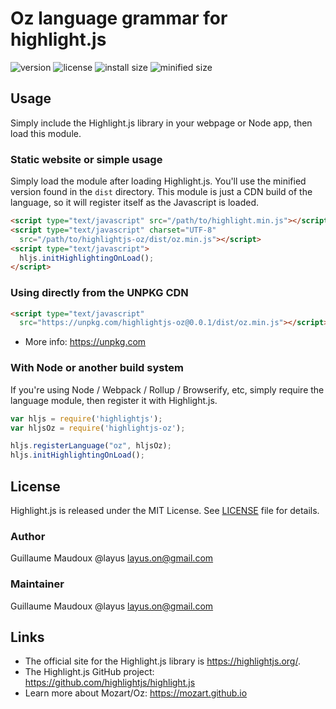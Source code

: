 # Oz language grammar for highlight.js

![version](https://badgen.net/npm/v/highlightjs-oz) ![license](https://badgen.net/badge/license/MIT/blue)
![install size](https://badgen.net/packagephobia/install/highlightjs-oz) ![minified size](https://badgen.net/bundlephobia/min/highlightjs-oz)

## Usage

Simply include the Highlight.js library in your webpage or Node app, then load this module.

### Static website or simple usage

Simply load the module after loading Highlight.js.  You'll use the minified version found in the `dist` directory.  This module is just a CDN build of the language, so it will register itself as the Javascript is loaded.

```html
<script type="text/javascript" src="/path/to/highlight.min.js"></script>
<script type="text/javascript" charset="UTF-8"
  src="/path/to/highlightjs-oz/dist/oz.min.js"></script>
<script type="text/javascript">
  hljs.initHighlightingOnLoad();
</script>
```

### Using directly from the UNPKG CDN

```html
<script type="text/javascript"
  src="https://unpkg.com/highlightjs-oz@0.0.1/dist/oz.min.js"></script>
```

- More info: <https://unpkg.com>

### With Node or another build system

If you're using Node / Webpack / Rollup / Browserify, etc, simply require the language module, then register it with Highlight.js.

```javascript
var hljs = require('highlightjs');
var hljsOz = require('highlightjs-oz');

hljs.registerLanguage("oz", hljsOz);
hljs.initHighlightingOnLoad();
```

## License

Highlight.js is released under the MIT License. See [LICENSE][1] file
for details.

### Author

Guillaume Maudoux @layus <layus.on@gmail.com>

### Maintainer

Guillaume Maudoux @layus <layus.on@gmail.com>


## Links

- The official site for the Highlight.js library is <https://highlightjs.org/>.
- The Highlight.js GitHub project: <https://github.com/highlightjs/highlight.js>
- Learn more about Mozart/Oz: <https://mozart.github.io>

[1]: https://github.com/highlightjs/highlightjs-oz/blob/master/LICENSE
